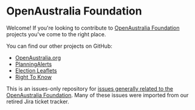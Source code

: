 OpenAustralia Foundation
========================

Welcome! If you're looking to contribute to [OpenAustralia Foundation](https://www.openaustraliafoundation.org.au/) projects you've come to the right place.

You can find our other projects on GitHub:

* [OpenAustralia.org](https://github.com/openaustralia/openaustralia)
* [PlanningAlerts](https://github.com/openaustralia/planningalerts-app)
* [Election Leaflets](https://github.com/openaustralia/electionleaflets)
* [Right To Know](https://github.com/openaustralia/righttoknow)

This is an issues-only repository for [issues generally related to the OpenAustralia Foundation](https://github.com/openaustralia/oaf/issues). Many of these issues were imported from our retired Jira ticket tracker. 
